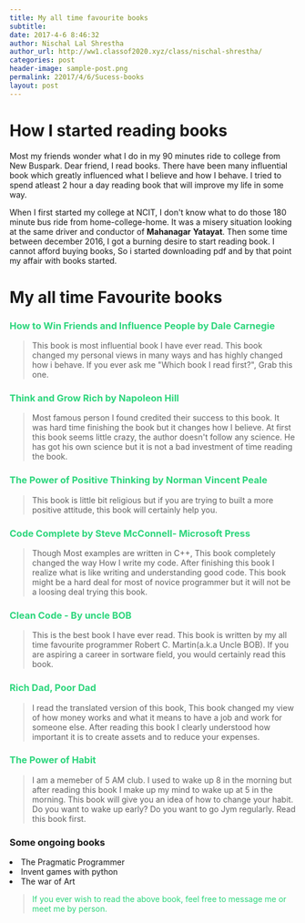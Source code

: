 ```yaml
---
title: My all time favourite books
subtitle: 
date: 2017-4-6 8:46:32
author: Nischal Lal Shrestha
author_url: http://ww1.classof2020.xyz/class/nischal-shrestha/
categories: post
header-image: sample-post.png
permalink: 22017/4/6/Sucess-books
layout: post
---
```

# How I started reading books


Most my friends wonder what I do in my 90 minutes ride to college from New Buspark. Dear friend, I read books. There have been many influential book which greatly influenced what I believe and how I behave. I tried to spend atleast 2 hour a day reading book that will improve my life in some way. 

When I first started my college at NCIT, I don't know what to do those 180 minute bus ride from home-college-home. It was a misery situation looking at the same driver and conductor of **Mahanagar** **Yatayat**. Then some time between december 2016, I got a burning desire to start reading book. I cannot afford buying books, So i started downloading pdf and by that point my affair with books started.

# My all time Favourite books

<h3 style = "color : #2cd67c">How to Win Friends and Influence People by Dale Carnegie</h3>
<blockquote>

This book is most influential book I have ever read. This book changed my personal views in many ways and has highly changed how i behave. If you ever ask me "Which book I read first?", Grab this one.

</blockquote>

<h3 style = "color : #2cd67c">Think and Grow Rich by Napoleon Hill</h3>
<blockquote>
Most famous person I found credited their success to this book. It was hard time finishing the book but it changes how I believe. At first this book seems little crazy, the author doesn't follow any science. He has got his own science but it is not a bad investment of time reading the book. 

</blockquote>

<h3 style = "color : #2cd67c">The Power of Positive Thinking by Norman Vincent Peale </h3>
<blockquote>

This book is little bit religious but if you are trying to built a more positive attitude, this book will certainly help you.

</blockquote>

<h3 style = "color : #2cd67c">Code Complete by Steve McConnell- Microsoft Press</h3>
<blockquote>

Though Most examples are written in C++, This book completely changed the way How I write my code. After finishing this book I realize what is like writing and understanding good code. This book might be a hard deal for most of novice programmer but it will not be a loosing deal trying this book.

</blockquote>

<h3 style = "color : #2cd67c">Clean Code - By uncle BOB</h3>
<blockquote>
This is the best book I have ever read. This book is written by my all time favourite programmer Robert C. Martin(a.k.a Uncle BOB). If you are aspiring a career in sortware field, you would certainly read this book.

</blockquote>

<h3 style = "color : #2cd67c">Rich Dad, Poor Dad</h3>
<blockquote>
I read the translated version of this book, This book changed my view of how money works and what it means to have a job and work for someone
else. After reading this book I clearly understood how important it is to
create assets and to reduce your expenses.

</blockquote>

<h3 style = "color : #2cd67c">The Power of Habit</h3>
<blockquote>
I am a memeber of 5 AM club. I used to wake up 8 in the morning but after reading this book I make up my mind to wake up at 5 in the morning. 
This book will give you an idea of how to change your habit. Do you want to wake up early? Do you want to go Jym regularly. Read this book first.

</blockquote>



<h3> Some ongoing books</h3>
 <li> The Pragmatic Programmer</li>
 <li> Invent games with python</li>
 <li> The war of Art</li>
 
 
<blockquote style = "color : #2cd67c">
If you ever wish to read the above book, feel free to message me or meet me by person. 
</blockquote>


